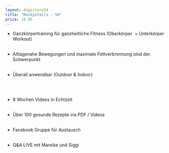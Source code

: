```yaml
---
layout: digistore24
title: "Rockystairs - 50"
price: 19.95
---
```

<ul><li>Ganzk&#xF6;rpertraining f&#xFC;r ganzheitliche Fitness (Oberk&#xF6;rper&#xA0; + Unterk&#xF6;rper Workout)</li><br>
</ul><ul><li>Alltagsnahe Bewegungen und maximale Fettverbrennung sind der Schwerpunkt</li><br>
</ul><ul><li>&#xDC;berall anwendbar (Outdoor &amp; Indoor)</li><br>
</ul><div><br>
<ul><li>8 Wochen Videos in Echtzeit</li><br>
</ul><ul><li>&#xDC;ber 100 gesunde Rezepte via PDF / Videos</li><br>
</ul><ul><li>Facebook Gruppe f&#xFC;r Austausch</li><br>
</ul><ul><li>Q&amp;A LIVE mit Mareike und Siggi&#xA0;</li><br>
</ul></div>